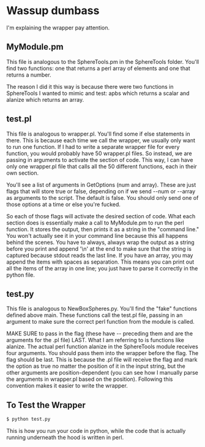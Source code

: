 # Wassup dumbass
I'm explaining the wrapper pay attention.

## MyModule.pm
This file is analogous to the SphereTools.pm in the SphereTools folder. You'll find two functions: one that returns a perl array of elements and one that returns a number.

The reason I did it this way is because there were two functions in SphereTools I wanted to mimic and test: apbs which returns a scalar and alanize which returns an array.

## test.pl
This file is analogous to wrapper.pl. You'll find some if else statements in there. This is because each time we call the wrapper, we usually only want to run one function. If I had to write a separate wrapper file for every function, you would probably have 50 wrapper.pl files. So instead, we are passing in arguments to activate the section of code. This way, I can have only one wrapper.pl file that calls all the 50 different functions, each in their own section.

You'll see a list of arguments in GetOptions (num and array). These are just flags that will store true or false, depending on if we send --num or --array as arguments to the script. The default is false. You should only send one of those options at a time or else you're fucked.

So each of those flags will activate the desired section of code. What each section does is essentially make a call to MyModule.pm to run the perl function. It stores the output, then prints it as a string in the "command line." You won't actually see it in your command line because this all happens behind the scenes. You have to always, always wrap the output as a string before you print and append '\n' at the end to make sure that the string is captured because stdout reads the last line. If you have an array, you may append the items with spaces as separation. This means you can print out all the items of the array in one line; you just have to parse it correctly in the python file.

## test.py
This file is analogous to NewBoxSpheres.py. You'll find the "fake" functions defined above main. These functions call the test.pl file, passing in an argument to make sure the correct perl function from the module is called. 

MAKE SURE to pass in the flag (these have -- preceding them and are the arguments for the .pl file) LAST. What I am referring to is functions like alanize. The actual perl function alanize in the SphereTools module receives four arguments. You should pass them into the wrapper before the flag. The flag should be last. This is because the .pl file will receive the flag and mark the option as true no matter the position of it in the input string, but the other arguments are position-dependent (you can see how I manually parse the arguments in wrapper.pl based on the position). Following this convention makes it easier to write the wrapper. 

## To Test the Wrapper
```bash
$ python test.py
```
This is how you run your code in python, while the code that is actually running underneath the hood is written in perl.
